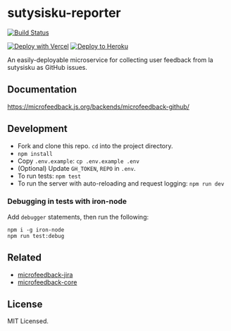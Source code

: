 # sutysisku-reporter

[![Build Status](https://travis-ci.org/microfeedback/microfeedback-github.svg?branch=master)](https://travis-ci.org/microfeedback/microfeedback-github)

[![Deploy with Vercel](https://vercel.com/button)](https://vercel.com/new/clone?repository-url=https%3A%2F%2Fgithub.com%2FLa-Lojban%2Fsutysisku-reporter.git&env=GH_TOKEN,ALLOWED_REPOS,REPO&project-name=sutysisku-reporter)
[![Deploy to Heroku](https://www.herokucdn.com/deploy/button.svg)](https://heroku.com/deploy)

An easily-deployable microservice for collecting user feedback from la sutysisku as GitHub issues.

## Documentation

https://microfeedback.js.org/backends/microfeedback-github/

## Development

* Fork and clone this repo. `cd` into the project directory.
* `npm install`
* Copy `.env.example`: `cp .env.example .env`
* (Optional) Update `GH_TOKEN`, `REPO` in `.env`.
* To run tests: `npm test`
* To run the server with auto-reloading and request logging: `npm run dev`

### Debugging in tests with iron-node

Add `debugger` statements, then run the following:

```
npm i -g iron-node
npm run test:debug
```

## Related

- [microfeedback-jira](https://github.com/microfeedback/microfeedback-jira)
- [microfeedback-core](https://github.com/microfeedback/microfeedback-core)

## License

MIT Licensed.
